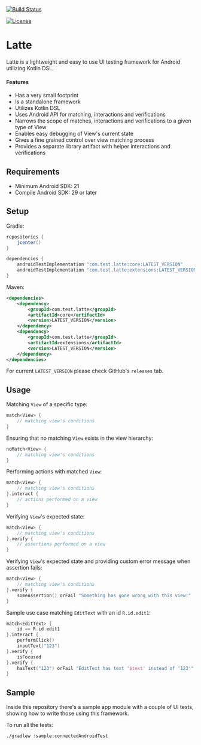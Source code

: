 [![Build Status](https://travis-ci.org/malloth/latte.svg?branch=master)](https://travis-ci.org/malloth/latte)

[![License](https://img.shields.io/badge/License-Apache%202.0-green.svg)](https://opensource.org/licenses/Apache-2.0)

# Latte

Latte is a lightweight and easy to use UI testing framework for 
Android utilizing Kotlin DSL. 

#### Features

- Has a very small footprint
- Is a standalone framework
- Utilizes Kotlin DSL
- Uses Android API for matching, interactions and verifications
- Narrows the scope of matches, interactions and verifications to a given type of View
- Enables easy debugging of View's current state
- Gives a fine grained control over view matching process
- Provides a separate library artifact with helper interactions and verifications

## Requirements

- Minimum Android SDK: 21
- Compile Android SDK: 29 or later

## Setup

Gradle:

```gradle
repositories {
    jcenter()
}

dependencies {
    androidTestImplementation "com.test.latte:core:LATEST_VERSION"
    androidTestImplementation "com.test.latte:extensions:LATEST_VERSION"
}
```

Maven:

```xml
<dependencies>
    <dependency>
        <groupId>com.test.latte</groupId>
        <artifactId>core</artifactId>
        <version>LATEST_VERSION</version>
    </dependency>
    <dependency>
        <groupId>com.test.latte</groupId>
        <artifactId>extensions</artifactId>
        <version>LATEST_VERSION</version>
    </dependency>
</dependencies>
```

For current `LATEST_VERSION` please check GitHub's `releases` tab. 

## Usage

Matching `View` of a specific type:

```kotlin
match<View> {
    // matching view's conditions
}
```

Ensuring that no matching `View` exists in the view hierarchy:

```kotlin
noMatch<View> {
    // matching view's conditions
}
```

Performing actions with matched `View`:

```kotlin
match<View> {
    // matching view's conditions
}.interact {
    // actions performed on a view
}
```

Verifying `View`'s expected state:

```kotlin
match<View> {
    // matching view's conditions
}.verify {
    // assertions performed on a view
}
```

Verifying `View`'s expected state and providing custom error message when 
assertion fails:

```kotlin
match<View> {
    // matching view's conditions
}.verify {
    someAssertion() orFail "Something has gone wrong with this view!"
}
```

Sample use case matching `EditText` with an id `R.id.edit1`:

```kotlin
match<EditText> {
    id == R.id.edit1
}.interact {
    performClick()
    inputText("123")
}.verify {
    isFocused
}.verify {
    hasText("123") orFail "EditText has text '$text' instead of '123'"
}
```

## Sample

Inside this repository there's a sample app module with a couple of UI tests, 
showing how to write those using this framework.

To run all the tests:

```shell
./gradlew :sample:connectedAndroidTest
```